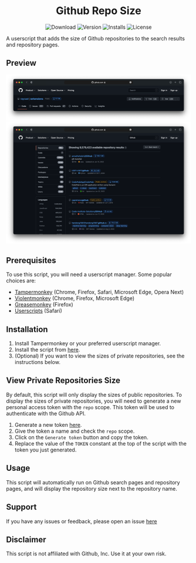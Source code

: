 <p align="center">
  <h1 align="center">Github Repo Size</h1>
</p>
<p align="center">
  <a href="https://greasyfork.org/en/scripts/458048-github-repo-size" style="text-decoration: none">
    <img src="https://img.shields.io/badge/download-here-%231A55E6" alt="Download">
    <img src="https://img.shields.io/greasyfork/v/458048?color=%231A55E6&label=version" alt="Version">
    <img src="https://img.shields.io/greasyfork/dt/458048?color=%231A55E6" alt="Installs">
    <img src="https://img.shields.io/greasyfork/l/458048?color=%231A55E6" alt="License">
  </a>
</p>

A userscript that adds the size of Github repositories to the search results and repository pages.

## Preview

![Preview1](images/preview1.png)
![Preview2](images/preview2.png)

## Prerequisites

To use this script, you will need a userscript manager. Some popular choices are:

- [Tampermonkey](https://tampermonkey.net/) (Chrome, Firefox, Safari, Microsoft Edge, Opera Next)
- [Violentmonkey](https://violentmonkey.github.io/) (Chrome, Firefox, Microsoft Edge)
- [Greasemonkey](https://www.greasespot.net/) (Firefox)
- [Userscripts](https://apps.apple.com/us/app/userscripts/id1463298887) (Safari)

## Installation

1. Install Tampermonkey or your preferred userscript manager.
2. Install the script from [here](https://greasyfork.org/scripts/458048-github-repo-size/code/Github%20Repo%20Size.user.js).
3. (Optional) If you want to view the sizes of private repositories, see the instructions below.

## View Private Repositories Size

By default, this script will only display the sizes of public repositories.
To display the sizes of private repositories, you will need to generate a new personal access token with the `repo` scope.
This token will be used to authenticate with the Github API.

1. Generate a new token [here](https://github.com/settings/tokens/new?description=repo-size%20userscript&scopes=repo).
2. Give the token a name and check the `repo` scope.
3. Click on the `Generate token` button and copy the token.
4. Replace the value of the `TOKEN` constant at the top of the script with the token you just generated.

## Usage

This script will automatically run on Github search pages and repository pages, and will display the repository size next to the repository name.

## Support

If you have any issues or feedback, please open an issue [here](https://github.com/mshll/repo-size/issues)

## Disclaimer

This script is not affiliated with Github, Inc. Use it at your own risk.
